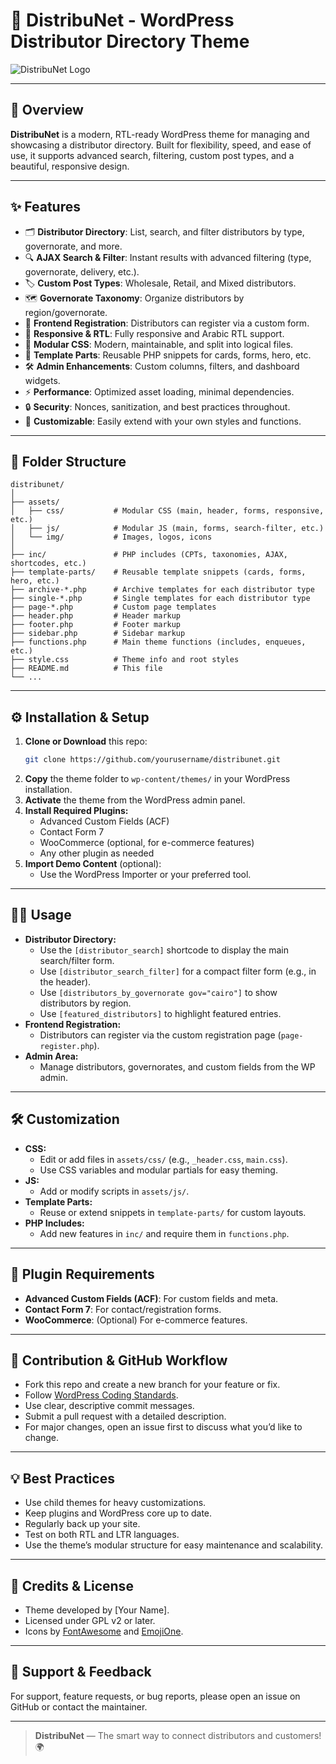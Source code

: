 # 🚀 DistribuNet - WordPress Distributor Directory Theme

![DistribuNet Logo](https://img.shields.io/badge/DistribuNet-WordPress%20Theme-blue?style=for-the-badge)

---

## 🌟 Overview

**DistribuNet** is a modern, RTL-ready WordPress theme for managing and showcasing a distributor directory. Built for flexibility, speed, and ease of use, it supports advanced search, filtering, custom post types, and a beautiful, responsive design.

---

## ✨ Features

- 🗂️ **Distributor Directory**: List, search, and filter distributors by type, governorate, and more.
- 🔍 **AJAX Search & Filter**: Instant results with advanced filtering (type, governorate, delivery, etc.).
- 🏷️ **Custom Post Types**: Wholesale, Retail, and Mixed distributors.
- 🗺️ **Governorate Taxonomy**: Organize distributors by region/governorate.
- 📝 **Frontend Registration**: Distributors can register via a custom form.
- 📱 **Responsive & RTL**: Fully responsive and Arabic RTL support.
- 🎨 **Modular CSS**: Modern, maintainable, and split into logical files.
- 🧩 **Template Parts**: Reusable PHP snippets for cards, forms, hero, etc.
- 🛠️ **Admin Enhancements**: Custom columns, filters, and dashboard widgets.
- ⚡ **Performance**: Optimized asset loading, minimal dependencies.
- 🔒 **Security**: Nonces, sanitization, and best practices throughout.
- 🌈 **Customizable**: Easily extend with your own styles and functions.

---

## 📁 Folder Structure

```text
distribunet/
│
├── assets/
│   ├── css/           # Modular CSS (main, header, forms, responsive, etc.)
│   ├── js/            # Modular JS (main, forms, search-filter, etc.)
│   └── img/           # Images, logos, icons
│
├── inc/               # PHP includes (CPTs, taxonomies, AJAX, shortcodes, etc.)
├── template-parts/    # Reusable template snippets (cards, forms, hero, etc.)
├── archive-*.php      # Archive templates for each distributor type
├── single-*.php       # Single templates for each distributor type
├── page-*.php         # Custom page templates
├── header.php         # Header markup
├── footer.php         # Footer markup
├── sidebar.php        # Sidebar markup
├── functions.php      # Main theme functions (includes, enqueues, etc.)
├── style.css          # Theme info and root styles
├── README.md          # This file
└── ...
```

---

## ⚙️ Installation & Setup

1. **Clone or Download** this repo:
   ```bash
   git clone https://github.com/yourusername/distribunet.git
   ```
2. **Copy** the theme folder to `wp-content/themes/` in your WordPress installation.
3. **Activate** the theme from the WordPress admin panel.
4. **Install Required Plugins:**
   - Advanced Custom Fields (ACF)
   - Contact Form 7
   - WooCommerce (optional, for e-commerce features)
   - Any other plugin as needed
5. **Import Demo Content** (optional):
   - Use the WordPress Importer or your preferred tool.

---

## 🧑‍💻 Usage

- **Distributor Directory:**
  - Use the `[distributor_search]` shortcode to display the main search/filter form.
  - Use `[distributor_search_filter]` for a compact filter form (e.g., in the header).
  - Use `[distributors_by_governorate gov="cairo"]` to show distributors by region.
  - Use `[featured_distributors]` to highlight featured entries.
- **Frontend Registration:**
  - Distributors can register via the custom registration page (`page-register.php`).
- **Admin Area:**
  - Manage distributors, governorates, and custom fields from the WP admin.

---

## 🛠️ Customization

- **CSS:**
  - Edit or add files in `assets/css/` (e.g., `_header.css`, `main.css`).
  - Use CSS variables and modular partials for easy theming.
- **JS:**
  - Add or modify scripts in `assets/js/`.
- **Template Parts:**
  - Reuse or extend snippets in `template-parts/` for custom layouts.
- **PHP Includes:**
  - Add new features in `inc/` and require them in `functions.php`.

---

## 🔌 Plugin Requirements

- **Advanced Custom Fields (ACF)**: For custom fields and meta.
- **Contact Form 7**: For contact/registration forms.
- **WooCommerce**: (Optional) For e-commerce features.

---

## 📝 Contribution & GitHub Workflow

- Fork this repo and create a new branch for your feature or fix.
- Follow [WordPress Coding Standards](https://developer.wordpress.org/coding-standards/wordpress-coding-standards/).
- Use clear, descriptive commit messages.
- Submit a pull request with a detailed description.
- For major changes, open an issue first to discuss what you’d like to change.

---

## 💡 Best Practices

- Use child themes for heavy customizations.
- Keep plugins and WordPress core up to date.
- Regularly back up your site.
- Test on both RTL and LTR languages.
- Use the theme’s modular structure for easy maintenance and scalability.

---

## 🙏 Credits & License

- Theme developed by [Your Name].
- Licensed under GPL v2 or later.
- Icons by [FontAwesome](https://fontawesome.com/) and [EmojiOne](https://www.emojione.com/).

---

## 📣 Support & Feedback

For support, feature requests, or bug reports, please open an issue on GitHub or contact the maintainer.

---

> **DistribuNet** — The smart way to connect distributors and customers! 🌍 